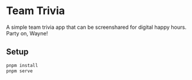 # Team Trivia

A simple team trivia app that can be screenshared for digital happy hours. Party on, Wayne!


## Setup

```bash
pnpm install
pnpm serve
```
